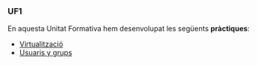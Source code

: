 ### UF1
En aquesta Unitat Formativa hem desenvolupat les següents **pràctiques**:
- [Virtualització](https://htmlpreview.github.io/?https://github.com/Adrixcven/Portfoli/blob/main/Mòduls/M01-SistemesInformàtics/UF1/PracticaVirtualitzacio/PrcticaVirtualitzaci.html)
- [Usuaris y grups](https://htmlpreview.github.io/?https://github.com/Adrixcven/Portfoli/blob/main/Mòduls/M01-SistemesInformàtics/UF1/PracticaUsuaris/Prcticausuarisgrupsipermisos.html)
